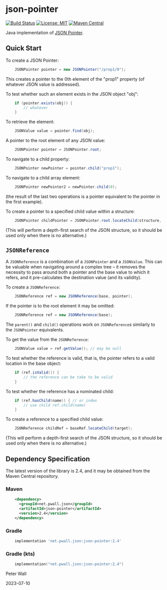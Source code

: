 # json-pointer

[![Build Status](https://travis-ci.com/pwall567/json-pointer.svg?branch=main)](https://travis-ci.com/github/pwall567/json-pointer)
[![License: MIT](https://img.shields.io/badge/License-MIT-yellow.svg)](https://opensource.org/licenses/MIT)
[![Maven Central](https://img.shields.io/maven-central/v/net.pwall.json/json-pointer?label=Maven%20Central)](https://search.maven.org/search?q=g:%22net.pwall.json%22%20AND%20a:%22json-pointer%22)

Java implementation of [JSON Pointer](https://tools.ietf.org/html/rfc6901).

## Quick Start

To create a JSON Pointer:
```java
    JSONPointer pointer = new JSONPointer("/prop1/0");
```
This creates a pointer to the 0th element of the "prop1" property (of whatever JSON value is addressed).

To test whether such an element exists in the JSON object "obj":
```java
    if (pointer.exists(obj)) {
        // whatever
    }
```

To retrieve the element:
```java
    JSONValue value = pointer.find(obj);
```

A pointer to the root element of any JSON value:
```java
    JSONPointer pointer = JSONPointer.root;
```

To navigate to a child property:
```java
    JSONPointer newPointer = pointer.child("prop1");
```

To navigate to a child array element:
```java
    JSONPointer newPointer2 = newPointer.child(0);
```
(the result of the last two operations is a pointer equivalent to the pointer in the first example).

To create a pointer to a specified child value within a structure:
```java
    JSONPointer childPointer = JSONPointer.root.locateChild(structure, target);
```
(This will perform a depth-first search of the JSON structure, so it should be used only when there is no alternative.)

## `JSONReference`

A `JSONReference` is a combination of a `JSONPointer` and a `JSONValue`.
This can be valuable when navigating around a complex tree &ndash; it removes the necessity to pass around both a
pointer and the base value to which it refers, and it pre-calculates the destination value (and its validity).

To create a `JSONReference`:
```java
    JSONReference ref = new JSONReference(base, pointer);
```

If the pointer is to the root element it may be omitted:
```java
    JSONReference ref = new JSONReference(base);
```

The `parent()` and `child()` operations work on `JSONReference`s similarly to the `JSONPointer` equivalents.

To get the value from the `JSONReference`:
```java
    JSONValue value = ref.getValue(); // may be null
```

To test whether the reference is valid, that is, the pointer refers to a valid location in the base object:
```java
    if (ref.isValid()) {
        // the reference can be take to be valid
    }
```

To test whether the reference has a nominated child:
```java
    if (ref.hasChild(name)) { // or index
        // use child ref.child(name)
    }
```

To create a reference to a specified child value:
```java
    JSONReference childRef = baseRef.locateChild(target);
```
(This will perform a depth-first search of the JSON structure, so it should be used only when there is no alternative.)

## Dependency Specification

The latest version of the library is 2.4, and it may be obtained from the Maven Central repository.

### Maven
```xml
    <dependency>
      <groupId>net.pwall.json</groupId>
      <artifactId>json-pointer</artifactId>
      <version>2.4</version>
    </dependency>
```
### Gradle
```groovy
    implementation 'net.pwall.json:json-pointer:2.4'
```
### Gradle (kts)
```kotlin
    implementation("net.pwall.json:json-pointer:2.4")
```

Peter Wall

2023-07-10
